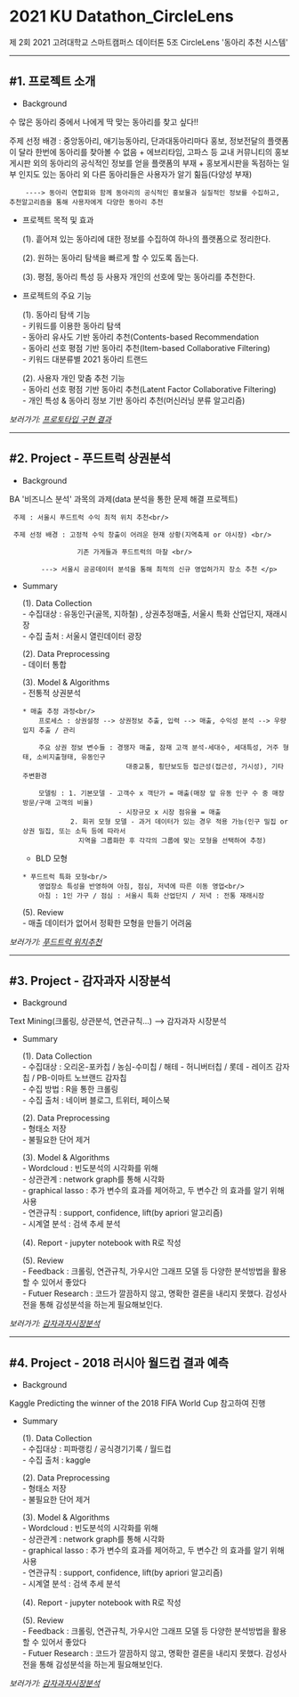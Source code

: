 2021 KU Datathon_CircleLens
================
제 2회 2021 고려대학교 스마트캠퍼스 데이터톤 5조 CircleLens '동아리 추천 시스템' 

***
<h2> #1. 프로젝트 소개 </h2> 

 - Background
 <p>수 많은 동아리 중에서 나에게 딱 맞는 동아리를 찾고 싶다!! </p>
 
 주제 선정 배경 : 중앙동아리, 애기능동아리, 단과대동아리마다 홍보, 정보전달의 플랫폼이 달라 한번에 동아리를 찾아볼 수 없음 
 		+ 에브리타임, 고파스 등 교내 커뮤니티의 홍보게시판 외의 동아리의 공식적인 정보를 얻을 플랫폼의 부재
		+ 홍보게시판을 독점하는 일부 인지도 있는 동아리 외 다른 동아리들은 사용자가 알기 힒듬(다양성 부재)
		
		----> 동아리 연합회와 함께 동아리의 공식적인 홍보물과 실질적인 정보를 수집하고, 추천알고리즘을 통해 사용자에게 다양한 동아리 추천
 
 - 프로젝트 목적 및 효과
 	<p>(1). 흩어져 있는 동아리에 대한 정보를 수집하여 하나의 플랫폼으로 정리한다.</p>
	<p>(2). 원하는 동아리 탐색을 빠르게 할 수 있도록 돕는다.</p>
	<p>(3). 평점, 동아리 특성 등 사용자 개인의 선호에 맞는 동아리를 추천한다.</p>
	

- 프로젝트의 주요 기능
	<p>(1). 동아리 탐색 기능<br/>
		- 키워드를 이용한 동아리 탐색 <br/>
		- 동아리 유사도 기반 동아리 추천(Contents-based Recommendation <br/>
		- 동아리 선호 평점 기반 동아리 추천(Item-based Collaborative Filtering)<br/>
		- 키워드 대분류별 2021 동아리 트랜드</p>
	
	<p>(2). 사용자 개인 맞춤 추천 기능 <br/>
		- 동아리 선호 평점 기반 동아리 추천(Latent Factor Collaborative Filtering) <br/>
		- 개인 특성 & 동아리 정보 기반 동아리 추천(머신러닝 분류 알고리즘) </p>
	

*보러가기: [프로토타입 구현 결과](https://github.com/hbkimhbkim/Portfolio_ML/blob/master/bankchurn/)*
      
***
<h2> #2. Project - 푸드트럭 상권분석 </h2>

- Background
 <p> BA '비즈니스 분석' 과목의 과제(data 분석을 통한 문제 해결 프로젝트)<br/>
	
     주제 : 서울시 푸드트럭 수익 최적 위치 추천<br/>
	
     주제 선정 배경 : 고정적 수익 창출이 어려운 현재 상황(지역축제 or 야시장) <br/>
	
                     기존 가게들과 푸드트럭의 마찰 <br/>
	
            ---> 서울시 공공데이터 분석을 통해 최적의 신규 영업허가지 장소 추천 </p>

- Summary

	<p>(1). Data Collection</br>
    	- 수집대상 : 유동인구(골목, 지하철) , 상권추정매출, 서울시 특화 산업단지, 재래시장 <br/>
    	- 수집 출처 : 서울시 열린데이터 광장</p>

	<p>(2). Data Preprocessing <br/>
    	- 데이터 통합</p>

  	<p>(3). Model & Algorithms <br/>
	   - 전통적 상권분석<br/>
	   
      * 매출 추정 과정<br/>
          프로세스 : 상권설정 --> 상권정보 추출, 입력 --> 매출, 수익성 분석 --> 우량입지 추출 / 관리

          주요 상권 정보 변수들 : 경쟁자 매출, 잠재 고객 분석-세대수, 세대특성, 거주 형태, 소비지출형태, 유동인구
                                대중교통, 횡단보도등 접근성(접근성, 가시성), 기타 주변환경

          모델링 : 1. 기본모델 - 고객수 x 객단가 = 매출(매장 앞 유동 인구 수 중 매장 방문/구매 고객의 비율)
                              - 시장규모 x 시장 점유율 = 매출
                  2. 회귀 모형 모델 - 과거 데이터가 있는 경우 적용 가능(인구 밀집 or 상권 밀집, 또는 소득 등에 따라서
                    지역을 그룹화한 후 각각의 그룹에 맞는 모형을 선택하여 추정)

     - BLD 모형
     
      * 푸드트럭 특화 모형<br/>
          영업장소 특성을 반영하여 아침, 점심, 저녁에 따른 이동 영업<br/>
          아침 : 1인 가구 / 점심 : 서울시 특화 산업단지 / 저녁 : 전통 재래시장

  	<p>(5). Review <br/>
    	- 매출 데이터가 없어서 정확한 모형을 만들기 어려움

*보러가기: [푸드트럭 위치추천](https://github.com/hbkimhbkim/Portfolio_ML/tree/master/foodtruck)*

***
<h2> #3. Project - 감자과자 시장분석</h2>

- Background
 <p>Text Mining(크롤링, 상관분석, 연관규칙...) --> 감자과자 시장분석</p>

- Summary

	<p>(1). Data Collection</br>
    	- 수집대상 : 오리온-포카칩 / 농심-수미칩 / 해테 - 허니버터칩 / 롯데 - 레이즈 감자칩 / PB-이마트 노브랜드 감자칩 <br/> 
    	- 수집 방법 : R을 통한 크롤링<br/>
    	- 수집 출처 : 네이버 블로그, 트위터, 페이스북</p>
    
	<p>(2). Data Preprocessing <br/>
    	- 형태소 저장 <br/>
    	- 불필요한 단어 제거 </p>
    
  	<p>(3). Model & Algorithms <br/>
	- Wordcloud : 빈도분석의 시각화를 위해<br>
    	- 상관관계 : network graph를 통해 시각화<br>
    	- graphical lasso : 추가 변수의 효과를 제어하고, 두 변수간  의 효과를 알기 위해 사용 <br>
    	- 연관규칙 : support, confidence, lift(by apriori 알고리즘)<br>
    	- 시계열 분석 : 검색 추세 분석
    
  	<p>(4). Report
    	- jupyter notebook with R로 작성

  	<p>(5). Review <br/>
    	- Feedback : 크롤링, 연관규칙, 가우시안 그래프 모델 등 다양한 분석방법을 활용할 수 있어서 좋았다 <br/>
    	- Futuer Research : 코드가 깔끔하지 않고, 명확한 결론을 내리지 못했다. 감성사전을 통해 감성분석을 하는게 필요해보인다.
		
*보러가기: [감자과자시장분석](https://github.com/hbkimhbkim/Portfolio_ML/tree/master/potatosnack)*

***
<h2> #4. Project - 2018 러시아 월드컵 결과 예측</h2>

- Background
 <p>Kaggle Predicting the winner of the 2018 FIFA World Cup 참고하여 진행</p>

- Summary

	<p>(1). Data Collection</br>
    	- 수집대상 : 피파랭킹 / 공식경기기록 / 월드컵  <br/> 
	- 수집 출처 : kaggle</p>
    
	<p>(2). Data Preprocessing <br/>
    	- 형태소 저장 <br/>
    	- 불필요한 단어 제거 </p>
    
  	<p>(3). Model & Algorithms <br/>
	- Wordcloud : 빈도분석의 시각화를 위해<br>
    	- 상관관계 : network graph를 통해 시각화<br>
    	- graphical lasso : 추가 변수의 효과를 제어하고, 두 변수간  의 효과를 알기 위해 사용 <br>
    	- 연관규칙 : support, confidence, lift(by apriori 알고리즘)<br>
    	- 시계열 분석 : 검색 추세 분석
    
  	<p>(4). Report
    	- jupyter notebook with R로 작성

  	<p>(5). Review <br/>
    	- Feedback : 크롤링, 연관규칙, 가우시안 그래프 모델 등 다양한 분석방법을 활용할 수 있어서 좋았다 <br/>
    	- Futuer Research : 코드가 깔끔하지 않고, 명확한 결론을 내리지 못했다. 감성사전을 통해 감성분석을 하는게 필요해보인다.
		
*보러가기: [감자과자시장분석](https://github.com/hbkimhbkim/Portfolio_ML/tree/master/potatosnack)*
